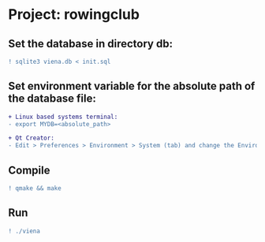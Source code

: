 # Project: rowingclub

## Set the database in directory db:

```diff
! sqlite3 viena.db < init.sql
```

## Set environment variable for the absolute path of the database file:

```diff
+ Linux based systems terminal:
- export MYDB=<absolute_path>

+ Qt Creator:
- Edit > Preferences > Environment > System (tab) and change the Environment by adding MYDB=<absolute_path> line
```

## Compile

```diff
! qmake && make
```

## Run

```diff
! ./viena
```

